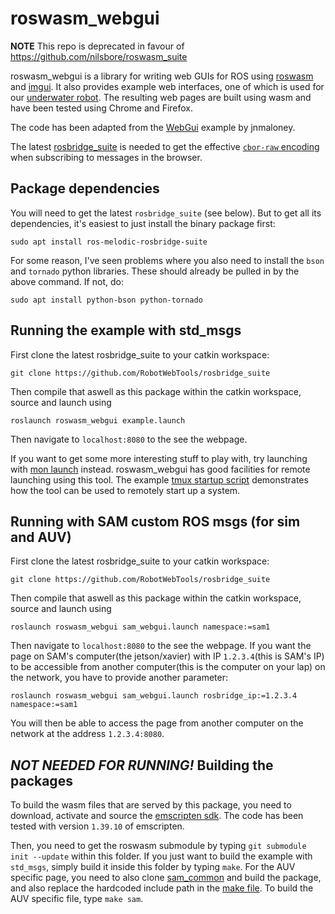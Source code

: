 # roswasm_webgui

**NOTE** This repo is deprecated in favour of https://github.com/nilsbore/roswasm_suite

roswasm_webgui is a library for writing web GUIs for ROS using [roswasm](https://github.com/nilsbore/roswasm)
and [imgui](https://github.com/ocornut/imgui).
It also provides example web interfaces, one of which is used for our [underwater robot](https://github.com/smarc-project).
The resulting web pages are built using wasm and have been tested using Chrome and Firefox.

The code has been adapted from the [WebGui](https://github.com/jnmaloney/WebGui) example by jnmaloney.

The latest [rosbridge_suite](https://github.com/RobotWebTools/rosbridge_suite) is needed
to get the effective [`cbor-raw` encoding](https://github.com/RobotWebTools/rosbridge_suite/commit/dc7fcb282d1326d573abe83579cc7d989ae71739) when subscribing to messages in the browser.

## Package dependencies

You will need to get the latest `rosbridge_suite` (see below).
But to get all its dependencies, it's easiest to just install the binary package first:
```
sudo apt install ros-melodic-rosbridge-suite
```
For some reason, I've seen problems where you also need to install the `bson` and `tornado`
python libraries. These should already be pulled in by the above command. If not, do:
```
sudo apt install python-bson python-tornado
```

## Running the example with std_msgs

First clone the latest rosbridge_suite to your catkin workspace:
```
git clone https://github.com/RobotWebTools/rosbridge_suite
```
Then compile that aswell as this package within the catkin workspace, source and launch using
```
roslaunch roswasm_webgui example.launch
```
Then navigate to `localhost:8080` to the see the webpage.

If you want to get some more interesting stuff to play with,
try launching with [mon launch](http://wiki.ros.org/rosmon) instead.
roswasm_webgui has good facilities for remote launching using this tool.
The example [tmux startup script](https://github.com/nilsbore/roswasm_webgui/blob/master/scripts/example.sh)
demonstrates how the tool can be used to remotely start up a system.

## Running with SAM custom ROS msgs (for sim and AUV)


First clone the latest rosbridge_suite to your catkin workspace:
```
git clone https://github.com/RobotWebTools/rosbridge_suite
```
Then compile that aswell as this package within the catkin workspace, source and launch using
```
roslaunch roswasm_webgui sam_webgui.launch namespace:=sam1
```
Then navigate to `localhost:8080` to the see the webpage.
If you want the page on SAM's computer(the jetson/xavier) with  IP `1.2.3.4`(this is SAM's IP) to be accessible from
another computer(this is the computer on your lap) on the network, you have to provide another parameter:
```
roslaunch roswasm_webgui sam_webgui.launch rosbridge_ip:=1.2.3.4 namespace:=sam1
```
You will then be able to access the page from another computer on
the network at the address `1.2.3.4:8080`.

## *NOT NEEDED FOR RUNNING!* Building the packages

To build the wasm files that are served by this package, you need to download,
activate and source the [emscripten sdk](https://emscripten.org/docs/getting_started/downloads.html#installation-instructions). The code has been tested with version `1.39.10` of emscripten.

Then, you need to get the roswasm submodule by typing `git submodule init --update` within this folder.
If you just want to build the example with `std_msgs`, simply
build it inside this folder by typing `make`. For the AUV
specific page, you need to also clone [sam_common](https://github.com/smarc-project/sam_common)
and build the package, and also replace the hardcoded include
path in the [make file](https://github.com/nilsbore/roswasm_webgui/blob/master/Makefile).
To build the AUV specific file, type `make sam`.
